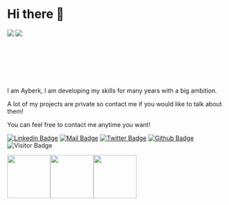  <h1>Hi there 👋</h1>
<img align='left' src="https://github-readme-stats.vercel.app/api/top-langs?username=ayberkgerey&show_icons=true&locale=en&&theme=tokyonight"/>
<img align='left' src="https://github-readme-stats.vercel.app/api?username=ayberkgerey&show_icons=true&theme=tokyonight">

<br/><br/><br/><br/><br/><br/><br/>
<p>I am Ayberk, I am developing my skills for many years with a big ambition.</p>
<p>A lot of my projects are private so contact me if you would like to talk about them!</p>
<p>You can feel free to contact me anytime you want!</p>

[![Linkedin Badge](https://img.shields.io/badge/linkedin-%230077B5.svg?&style=for-the-badge&logo=linkedin&logoColor=white)](https://www.linkedin.com/in/ayberk-gerey-826637180/)
[![Mail Badge](https://img.shields.io/badge/email-c14438?style=for-the-badge&logo=Gmail&logoColor=white&link=mailto:ayberkgerey@gmail.com)](mailto:ayberkgerey@gmail.com)
[![Twitter Badge](https://img.shields.io/badge/twitter-1DA1F2?style=for-the-badge&logo=twitter&logoColor=white)](https://twitter.com/GereyAyberk)
[![Github Badge](https://img.shields.io/badge/github-333?style=for-the-badge&logo=github&logoColor=white)](https://github.com/ayberkgerey)
![Visitor Badge](https://visitor-badge.laobi.icu/badge?page_id=ayberkgerey.ayberkgerey)

<img src="https://media3.giphy.com/media/ln7z2eWriiQAllfVcn/200w.webp" width="100"><img src="https://i.giphy.com/media/eNAsjO55tPbgaor7ma/200w.webp" width="100"><img src="https://i.giphy.com/media/KzJkzjggfGN5Py6nkT/200.webp" width="100">
  
  
